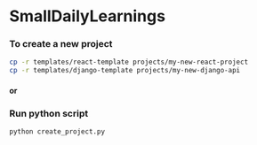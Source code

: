 # SmallDailyLearnings

### To create a new project

```sh
cp -r templates/react-template projects/my-new-react-project
cp -r templates/django-template projects/my-new-django-api
```
#### or
### Run python script
```sh
python create_project.py
```
